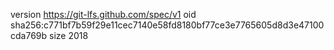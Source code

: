 version https://git-lfs.github.com/spec/v1
oid sha256:c771bf7b59f29e11cec7140e58fd8180bf77ce3e7765605d8d3e47100cda769b
size 2018
